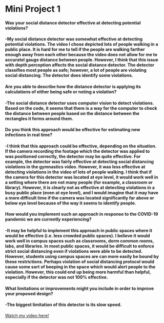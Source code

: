 # Mini Project 1
#### Was your social distance detector effective at detecting potential violations? 
#### -My social distance detector was somewhat effective at detecting potential violations. The video I chose depicted lots of people walking in a public place. It is hard for me to tell if the people are walking farther enough away from each other because the video does not allow for me to accuratel gauge distance between people. However, I think that this issue with depth perception affects the social distance detector. The detector classifies most people as safe; however, a lot of people are violating social distancing. The detector does identify some violations.
#### Are you able to describe how the distance detector is applying its calculations of either being safe or noting a violation?
#### -The social distance detector uses computer vision to detect violations. Based on the code, it seems that there is a way for the computer to check the distance between people based on the distance between the rectangles it forms around them. 

#### Do you think this approach would be effective for estimating new infections in real time?
#### -I think that this approach could be effective, depending on the situation. If the camera recording the footage which the detector was applied to was positioned correctly, the detector may be quite effective. For example, the detector was fairly effective at detecting social distancing violations in the gymnastics video. However, it was less effective at detecting violations in the video of lots of people walking. I think that if the camera for this detector was located at eye level, it would work well in a setting where there are not many people (for example, a classroom or library). However, it is clearly not as effective at detecting violations in a busy public place (even at eye level), and I would imagine that it may have a more difficult time if the camera was located significantly far above or below eye level because of the way it seems to identify people.
#### How would you implement such an approach in response to the COVID-19 pandemic we are currently experiencing?
#### -It may be helpful to implement this approach in public spaces where it would be effective (i.e. less crowded public spaces). I believe it would work well in campus spaces such as classrooms, dorm common rooms, labs, and libraries. In most public spaces, it would be difficult to enforce strict social distancing even if violations were able to be detected. However, students using campus spaces are can more easily be bound by these restrictions. Perhaps violation of social distancing protocol would cause some sort of beeping in the space which would alert people to the violation. However, this could end up being more harmful than helpful, especially if the detector was not 100% effective.
#### What limitations or improvements might you include in order to improve your proposed design?
#### -The biggest limitation of this detector is its slow speed.
[Watch my video here!](https://youtu.be/Ho9KvAZNfq8)
